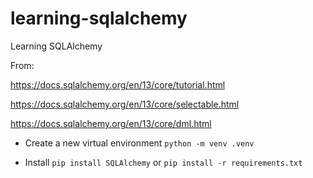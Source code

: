# learning-sqlalchemy
Learning SQLAlchemy

From: 

https://docs.sqlalchemy.org/en/13/core/tutorial.html

https://docs.sqlalchemy.org/en/13/core/selectable.html

https://docs.sqlalchemy.org/en/13/core/dml.html


- Create a new virtual environment `python -m venv .venv`

- Install `pip install SQLAlchemy` or `pip install -r requirements.txt`
